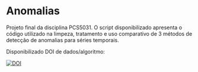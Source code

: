 # Anomalias
Projeto final da disciplina PCS5031. O script disponibilizado apresenta o código utilizado na limpeza, tratamento e uso comparativo de 3 métodos de detecção de anomalias para séries temporais.

Disponibilizado DOI de dados/algoritmo:

[![DOI](https://zenodo.org/badge/160817782.svg)](https://zenodo.org/badge/latestdoi/160817782)
